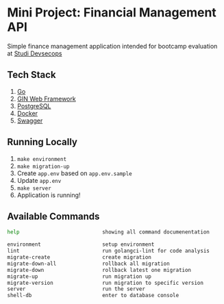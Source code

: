 
# Mini Project: Financial Management API
Simple finance management application intended for bootcamp evaluation at [Studi Devsecops](https://studidevsecops.com/)

## Tech Stack

1. [Go](https://go.dev/)
2. [GIN Web Framework](https://github.com/gin-gonic/gin)
3. [PostgreSQL](https://www.postgresql.org/)
4. [Docker](https://www.docker.com/)
5. [Swagger](https://swagger.io/)

## Running Locally

1. `make environment`
2. `make migration-up`
3. Create `app.env` based on `app.env.sample`
4. Update `app.env`
5. `make server`
6. Application is running!

## Available Commands
```bash
help                           showing all command documenentation 

environment                    setup environment
lint                           run golangci-lint for code analysis
migrate-create                 create migration
migrate-down-all               rollback all migration
migrate-down                   rollback latest one migration
migrate-up                     run migration up
migrate-version                run migration to specific version
server                         run the server
shell-db                       enter to database console
```